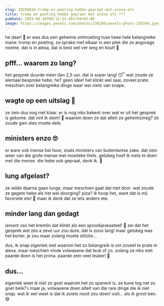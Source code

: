 ```yaml
---
slug: 20250816-tromp-en-poeting-hebbe-gepraat-met-alexa-ofz
title: tromp en poeting hebbe gepraat met alexa ofz ???
pubDate: 2025-08-16T09:12:33.481744+02:00
image: https://images.pexels.com/photos/236294/pexels-photo-236294.jpeg
---
```

he daar! 🤗 er was dus een geheime ontmoeting tuse twee hele belangreike mane: tromp en poeting. ze sprake met elkaar in een plek die ze angorage noeme. dat is in alexa, dat is best wel ver weg en kout! 🥶

## pfff... waarom zo lang?

het gesprek duurde meer dan 2,5 uur. dat is super lang! 😴 wat zoude ze alemaal besproke hebe, he? geen idee! het klinkt wel saai, zoveel prate. meschien over belangreike dinge waar wei niets van snape. 

## wagte op een uitslag 🎲

ze zein dus nog niet klaar. er is nog niks bekent over wat er uit het gesprek is gekome. dat vint ik stom! 🤔 waarom doen ze dat alteit zo geheimzineg? ze zoude gwn ales moete dele.

## ministers enzo 🙄

er ware ook mense bei hoor, zoals ministers van buitenlantse zake. dat zein weer van die grote mense met moeileke titels. gelukeg hoef ik niets te doen met die mense. die hebe ook gepraat, denk ik. 🤔

## lung afgelast?

ze wilde daarna gaan lunge, maar meschien gaat dat niet door. wat zoude ze gegete hebe als het wel doorging? piza? ik hoop het, want dat is mij favoriete ete! 🍕 maar ik denk dat ze iets anders ete.

## minder lang dan gedagt

iemant van het kremlin dat klinkt als een sprookjeskasteel! 🏰 zei dat het gesprek wel zes a zeve uur zou dure. dat is zooo lang! maar gelukeg was het korter. je zou maar zolang moete stilzite... 

dus, ik snap eigenlek niet waarom het zo belangreik is om zoveel te prate in alexa. maar meschien vinde volwasene dat leuk of zo. zolang ze niks met paarde doen is het prima. paarde zein veel leuker! 🐴

## dus...

eigenlek weet ik niet zo goet waarom het zo spanent is. ze kune tog net zo goet bele? 📞 maar ja, volwasene doen alteit van die rare dinge die ik niet snap. wat ik wel weet is dat ik zoiets nooit zou doen! ooit... als ik groot ben. 😄
